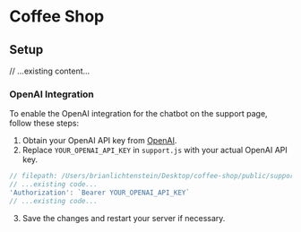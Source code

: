 # Coffee Shop

## Setup

// ...existing content...

### OpenAI Integration

To enable the OpenAI integration for the chatbot on the support page, follow these steps:

1. Obtain your OpenAI API key from [OpenAI](https://beta.openai.com/signup/).
2. Replace `YOUR_OPENAI_API_KEY` in `support.js` with your actual OpenAI API key.

```javascript
// filepath: /Users/brianlichtenstein/Desktop/coffee-shop/public/support.js
// ...existing code...
'Authorization': `Bearer YOUR_OPENAI_API_KEY`
// ...existing code...
```

3. Save the changes and restart your server if necessary.
